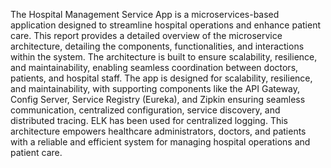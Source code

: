 The Hospital Management 
Service App is a microservices-based application designed to streamline hospital operations 
and enhance patient care. This report provides a detailed overview of the microservice 
architecture, detailing the components, functionalities, and interactions within the system. 
The architecture is built to ensure scalability, resilience, and maintainability, enabling 
seamless coordination between doctors, patients, and hospital staff. The app is designed for 
scalability, resilience, and maintainability, with supporting components like the API 
Gateway, Config Server, Service Registry (Eureka), and Zipkin ensuring seamless 
communication, centralized configuration, service discovery, and distributed tracing. ELK has 
been used for centralized logging. This architecture empowers healthcare administrators, 
doctors, and patients with a reliable and efficient system for managing hospital operations 
and patient care. 
